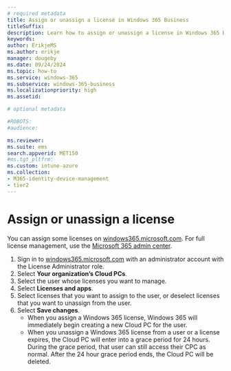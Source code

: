 ```yaml
---
# required metadata
title: Assign or unassign a license in Windows 365 Business
titleSuffix:
description: Learn how to assign or unassign a license in Windows 365 Business
keywords:
author: ErikjeMS  
ms.author: erikje
manager: dougeby
ms.date: 09/24/2024
ms.topic: how-to
ms.service: windows-365
ms.subservice: windows-365-business
ms.localizationpriority: high
ms.assetid: 

# optional metadata

#ROBOTS:
#audience:

ms.reviewer: 
ms.suite: ems
search.appverid: MET150
#ms.tgt_pltfrm:
ms.custom: intune-azure
ms.collection:
- M365-identity-device-management
- tier2
---
```


# Assign or unassign a license

You can assign some licenses on [windows365.microsoft.com](https://windows365.microsoft.com).  For full license management, use the [Microsoft 365 admin center](https://admin.microsoft.com).

1. Sign in to [windows365.microsoft.com](https://windows365.microsoft.com) with  an administrator account with the License Administrator role.
2. Select **Your organization’s Cloud PCs**.
3. Select the user whose licenses you want to manage.
4. Select **Licenses and apps**.
5. Select licenses that you want to assign to the user, or deselect licenses that you want to unassign from the user.
6. Select **Save changes**.
    - When you assign a Windows 365 license, Windows 365 will immediately begin creating a new Cloud PC for the user.
    - When you unassign a Windows 365 license from a user or a license expires, the Cloud PC will enter into a grace period for 24 hours. During the grace period, that user can still access their CPC as normal. After the 24 hour grace period ends, the Cloud PC will be deleted.
